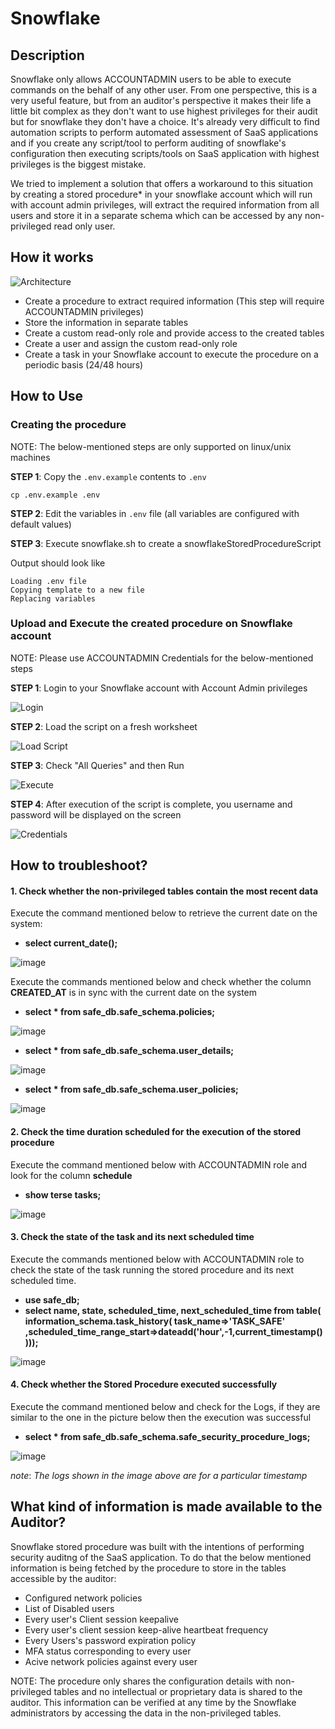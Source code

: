 # Snowflake

## Description

Snowflake only allows ACCOUNTADMIN users to be able to execute commands on the behalf of any other user. From one perspective, this is a very useful feature, but from an auditor's perspective it makes their life a little bit complex as they don't want to use highest privileges for their audit but for snowflake they don't have a choice. It's already very difficult to find automation scripts to perform automated assessment of SaaS applications and if you create any script/tool to perform auditing of snowflake's configuration then executing scripts/tools on SaaS application with highest privileges is the biggest mistake.

We tried to implement a solution that offers a workaround to this situation by creating a stored procedure* in your snowflake account which will run with account admin privileges, will extract the required information from all users and store it in a separate schema which can be accessed by any non-privileged read only user.

## How it works

![Architecture](screenshots/SnowflakeArch.jpg)

- Create a procedure to extract required information (This step will require ACCOUNTADMIN privileges)
- Store the information in separate tables
- Create a custom read-only role and provide access to the created tables
- Create a user and assign the custom read-only role
- Create a task in your Snowflake account to execute the procedure on a periodic basis (24/48 hours)

## How to Use

### Creating the procedure



NOTE: The below-mentioned steps are only supported on linux/unix machines

**STEP 1**: Copy the `.env.example` contents to `.env`

```
cp .env.example .env
```

**STEP 2**: Edit the variables in `.env` file (all variables are configured with default values)

**STEP 3**: Execute snowflake.sh to create a snowflakeStoredProcedureScript

Output should look like

```
Loading .env file
Copying template to a new file
Replacing variables
```

### Upload and Execute the created procedure on Snowflake account



NOTE: Please use ACCOUNTADMIN Credentials for the below-mentioned steps 

**STEP 1**: Login to your Snowflake account with Account Admin privileges

![Login](screenshots/ss_snowflakeSignin.png)

**STEP 2**: Load the script on a fresh worksheet

![Load Script](screenshots/ss_loadScript.png)

**STEP 3**: Check "All Queries" and then Run

![Execute](screenshots/ss_runQueries.png)

**STEP 4**: After execution of the script is complete, you username and password will be displayed on the screen

![Credentials](screenshots/ss_userCredentials.png)

## How to troubleshoot?

#### **1. Check whether the non-privileged tables contain the most recent data**

Execute the command mentioned below to retrieve the current date on the system:

- **select current_date();**

![image](screenshots/current_date.png)


Execute the commands mentioned below and check whether the column **CREATED_AT** is in sync with the current date on the system

- **select * from safe_db.safe_schema.policies;**

![image](screenshots/policy_table.png)

- **select * from safe_db.safe_schema.user_details;**

![image](screenshots/user_table.png)

- **select * from safe_db.safe_schema.user_policies;**

![image](screenshots/user_policy_table.png)


#### **2. Check the time duration scheduled for the execution of the stored procedure**

Execute the command mentioned below with ACCOUNTADMIN role and look for the column **schedule**

- **show terse tasks;**

![image](screenshots/tasks.png)


#### **3. Check the state of the task and its next scheduled time**

Execute the commands mentioned below with ACCOUNTADMIN role to check the state of the task running the stored procedure and its next scheduled time.

- **use safe_db;**
- **select name, state, scheduled_time, next_scheduled_time from table( information_schema.task_history( task_name=>'TASK_SAFE' ,scheduled_time_range_start=>dateadd('hour',-1,current_timestamp())));**

![image](screenshots/task_details.png)


#### **4. Check whether the Stored Procedure executed successfully**

Execute the command mentioned below and check for the Logs, if they are similar to the one in the picture below then the execution was successful

- **select * from safe_db.safe_schema.safe_security_procedure_logs;**

![image](screenshots/safe_security_procedure_logs.png)

_note_: _The logs shown in the image above are for a particular timestamp_

## What kind of information is made available to the Auditor?

Snowflake stored procedure was built with the intentions of performing security auditng of the SaaS application. To do that the below mentioned information is being fetched by the procedure to store in the tables accessible by the auditor:

- Configured network policies
- List of Disabled users
- Every user's Client session keepalive
- Every user's client session keep-alive heartbeat frequency
- Every Users's password expiration policy
- MFA status corresponding to every user
- Acive network policies against every user

NOTE: The procedure only shares the configuration details with non-privileged tables and no intellectual or proprietary data is shared to the auditor. This information can be verified at any time by the Snowflake administrators by accessing the data in the non-privileged tables.

